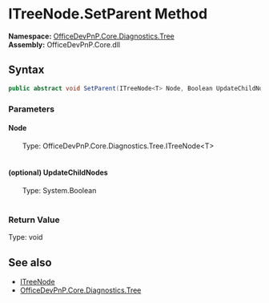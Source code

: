 # ITreeNode.SetParent Method  
  

**Namespace:** [OfficeDevPnP.Core.Diagnostics.Tree](OfficeDevPnP.Core.Diagnostics.Tree.md)  
**Assembly:** OfficeDevPnP.Core.dll  
## Syntax
```C#
public abstract void SetParent(ITreeNode<T> Node, Boolean UpdateChildNodes = True)
```
### Parameters
#### Node  
&emsp;&emsp;Type: OfficeDevPnP.Core.Diagnostics.Tree.ITreeNode&lt;T&gt;  
&emsp;&emsp;  

  

#### (optional) UpdateChildNodes  
&emsp;&emsp;Type: System.Boolean  
&emsp;&emsp;  

  

### Return Value
Type: void  

## See also
- [ITreeNode](OfficeDevPnP.Core.Diagnostics.Tree.ITreeNode.md) 
- [OfficeDevPnP.Core.Diagnostics.Tree](OfficeDevPnP.Core.Diagnostics.Tree.md) 
